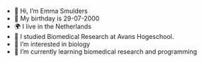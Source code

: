 - 👋 Hi, I’m Emma Smulders
- :birthday: My birthday is 29-07-2000
- :earth_africa: I live in the Netherlands
- :school: I studied Biomedical Research at Avans Hogeschool.
- 👀 I’m interested in biology
- 🌱 I’m currently learning biomedical research and programming

<!---
xEmz/xEmz is a ✨ special ✨ repository because its `README.md` (this file) appears on your GitHub profile.
You can click the Preview link to take a look at your changes.
--->
